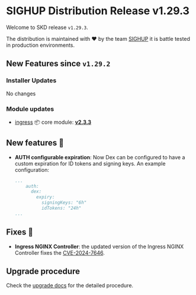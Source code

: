 # SIGHUP Distribution Release v1.29.3

Welcome to SKD release `v1.29.3`.

The distribution is maintained with ❤️ by the team [SIGHUP](https://sighup.io/) it is battle tested in production environments.

## New Features since `v1.29.2`

### Installer Updates

No changes

### Module updates

- [ingress](https://github.com/sighupio/fury-kubernetes-ingress) 📦 core module: [**v2.3.3**](https://github.com/sighupio/fury-kubernetes-ingress/releases/tag/v2.3.3)

## New features 🌟

- **AUTH configurable expiration**: Now Dex can be configured to have a custom expiration for ID tokens and signing keys. An example configuration:
  ```yaml
  ...
      auth:
        dex:
          expiry:
            signingKeys: "6h"
            idTokens: "24h"
  ...
  ```

## Fixes 🐞

- **Ingress NGINX Controller**: the updated version of the Ingress NGINX Controller fixes the [CVE-2024-7646](https://github.com/kubernetes/kubernetes/issues/126744).

## Upgrade procedure

Check the [upgrade docs](https://docs.kubernetesfury.com/docs/installation/upgrades) for the detailed procedure.